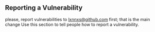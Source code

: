 ## Reporting a Vulnerability

please, report vulnerabilities to lxnnxs@github.com first; that is the main change
Use this section to tell people how to report a vulnerability.
